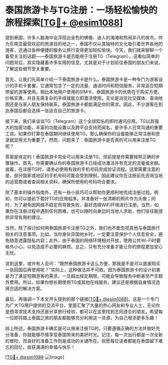# 泰国旅游卡与TG注册：一场轻松愉快的旅程探索[[TG💪+ @esim1088](https://t.me/s/esim1088)]

提到泰国，许多人脑海中会浮现出金色的佛像、迷人的海滩和热闹非凡的夜市。作为东南亚最受欢迎的旅游目的地之一，泰国不仅以其独特的文化吸引着世界各地的游客，还通过各种便捷的服务让旅行变得更加轻松愉快。今天，我们就来聊聊一个备受关注的话题——泰国旅游卡是否能用于注册TG（Telegram）。这看似简单的问题背后，其实隐藏着许多实用的信息，尤其是对于计划前往泰国的朋友们来说，了解这些细节至关重要。

首先，让我们先简单介绍一下泰国旅游卡是什么。泰国旅游卡是一种专门为游客设计的手机卡套餐，它通常包含了一定的流量、通话时间和短信服务，非常适合短期停留的游客使用。相比本地用户使用的SIM卡，泰国旅游卡的优势在于购买方便、价格实惠，并且无需复杂的手续就能立即激活使用。无论是浏览社交媒体、查询地图还是与家人朋友保持联系，泰国旅游卡都能满足你的需求。因此，不少游客在到达泰国后都会选择一张适合自己的旅游卡。

接下来，我们来谈谈TG（Telegram）这个全球知名的即时通讯应用。TG以其强大的加密功能、丰富的功能设置以及跨平台支持而闻名，是许多人日常沟通的重要工具。如果你打算在泰国期间继续使用TG，那么确保你的设备能够正常注册和登录就显得尤为重要了。然而，问题来了：泰国旅游卡是否真的可以用来注册TG呢？

答案是肯定的！泰国旅游卡完全可以用来注册TG，但前提是你需要按照正确的步骤操作。首先，你需要确认你的泰国旅游卡已经成功激活并有充足的流量或余额。接着，在注册TG时，请务必使用有效的手机号码完成验证流程。这里需要注意的是，部分国家或地区的手机号码可能会受到限制，因此建议你在注册前先咨询当地的运营商或者查阅相关资料，确保所使用的号码符合要求。

除了基本的操作指南外，还有一些小技巧可以帮助你更顺利地完成注册过程。例如，你可以提前下载好TG的应用程序，并准备好一张清晰的照片作为头像；同时，为了避免因网络不稳定而导致失败，最好选择WiFi环境进行注册。当然，如果你在注册过程中遇到任何困难，也可以随时向身边的当地人求助，他们往往能提供非常有用的建议。

当然，除了探讨如何用泰国旅游卡注册TG之外，我们也不能忽视其他与泰国旅行相关的注意事项。比如，当你身处异国他乡时，一定要注意保护个人信息安全，避免随意透露隐私内容；此外，由于泰国的网络环境相对开放，使用公共Wi-Fi时要格外小心，以免造成不必要的麻烦。总之，只有充分准备才能让你的旅程更加安心无忧。

说到这里，或许有人会问：“既然泰国旅游卡这么方便，那我是不是可以直接购买一张回国后再使用呢？”实际上，这种做法并不可取。因为泰国旅游卡的设计初衷是为了满足短期游客的需求，一旦超出规定期限，可能会导致服务中断甚至产生额外费用。所以，如果你想长期使用TG或其他在线服务，建议还是根据自身情况选择合适的解决方案。

最后，再强调一下本文开头提到的那个链接[[TG💪+ @esim1088](https://t.me/s/esim1088)]。这是一个专门为广大TG用户提供的交流平台，里面汇聚了大量的热心网友和专业人士，无论你是想寻求技术支持还是分享旅行经验，都可以在这里找到志同道合的朋友。希望每一位即将踏上泰国之旅的朋友都能够充分利用这一资源，为自己增添更多乐趣！

综上所述，泰国旅游卡确实是可以用来注册TG的，只要遵循正确的方法并做好充分准备，你就能够尽情享受泰国带来的美好时光。记住，每一次出行都是一次全新的冒险，而良好的准备工作则是成功的关键所在。祝愿每位读者都能在泰国留下难忘的回忆，收获满满的幸福与快乐！

[[TG💪+ @esim1088](https://t.me/s/esim1088) ![Image](https://i.postimg.cc/4NQfJmqS/Snipaste-2025-05-13-00-14-12.png)]